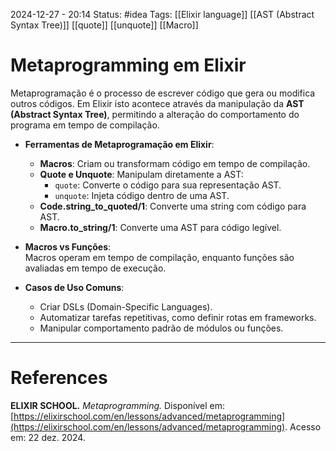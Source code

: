 2024-12-27 - 20:14
Status: #idea
Tags:  [[Elixir language]] [[AST  (Abstract Syntax Tree)]] [[quote]]  [[unquote]] [[Macro]]

# Metaprogramming em Elixir

Metaprogramação é o processo de escrever código que gera ou modifica outros códigos. Em Elixir isto acontece através da manipulação da **AST  (Abstract Syntax Tree)**, permitindo a alteração do comportamento do programa em tempo de compilação.

- **Ferramentas de Metaprogramação em Elixir**:
    
    - **Macros**: Criam ou transformam código em tempo de compilação.
    - **Quote e Unquote**: Manipulam diretamente a AST:
        - `quote`: Converte o código para sua representação AST.
        - `unquote`: Injeta código dentro de uma AST.
    - **Code.string_to_quoted/1**: Converte uma string com código para AST.
    - **Macro.to_string/1**: Converte uma AST para código legível.
- **Macros vs Funções**:  
    Macros operam em tempo de compilação, enquanto funções são avaliadas em tempo de execução.
    
- **Casos de Uso Comuns**:
    
    - Criar DSLs (Domain-Specific Languages).
    - Automatizar tarefas repetitivas, como definir rotas em frameworks.
    - Manipular comportamento padrão de módulos ou funções.

---

# References

**ELIXIR SCHOOL.** _Metaprogramming._ Disponível em: [https://elixirschool.com/en/lessons/advanced/metaprogramming](https://elixirschool.com/en/lessons/advanced/metaprogramming). Acesso em: 22 dez. 2024.